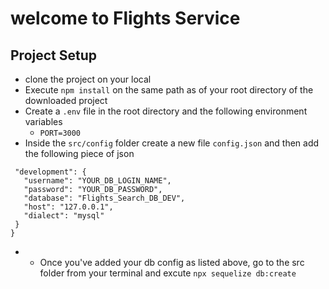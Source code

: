 # welcome to Flights Service

## Project Setup
- clone the project on your local 
- Execute `npm install` on the same path as of your root directory of the downloaded project
- Create a `.env` file in the root directory and the following environment variables
  - `PORT=3000`
- Inside the `src/config` folder create a new file `config.json` and then add the following piece of json
 
 ```{
  "development": {
    "username": "YOUR_DB_LOGIN_NAME",
    "password": "YOUR_DB_PASSWORD",
    "database": "Flights_Search_DB_DEV",
    "host": "127.0.0.1",
    "dialect": "mysql"
  }
}

```
- - Once you've added your db config as listed above, go to the src folder from your terminal and excute `npx sequelize db:create`
